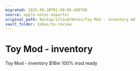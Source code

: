 ```yaml
---
migrated: 2025-09-20T01:50:06.469768
source: apple-notes-exporter
original_path: Backup/iCloud/Notes/Toy Mod - inventory.md
vault_folder: Inbox/to-review
---
```

# Toy Mod - inventory

Toy Mod - inventory 
$16m 
100% mod ready
